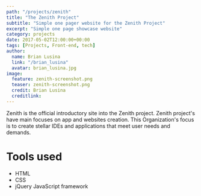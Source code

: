 ```yaml
---
path: "/projects/zenith"
title: "The Zenith Project"
subtitle: "Simple one pager website for the Zenith Project"
excerpt: "Simple one page showcase website"
category: projects
date: 2017-05-02T12:00:00+00:00
tags: [Projects, Front-end, tech]
author:
  name: Brian Lusina
  link: "/brian_lusina"
  avatar: brian_lusina.jpg
image:
  feature: zenith-screenshot.png
  teaser: zenith-screenshot.png
  credit: Brian Lusina
  creditlink: 
---
```


Zenith is the official introductory site into the Zenith project. Zenith project's have main focuses on app and websites creation. This Organization's focus is to create stellar IDEs and applications that meet user needs and demands.

# Tools used

+ HTML
+ CSS
+ jQuery JavaScript framework
